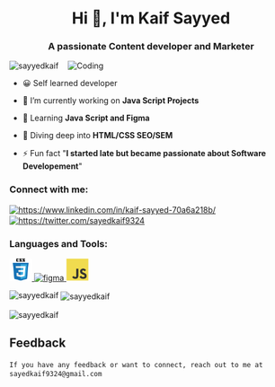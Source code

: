 <h1 align="center">Hi 👋, I'm Kaif Sayyed</h1>
<h3 align="center">A passionate Content developer and Marketer</h3>
<img align="right" alt="Coding" width="400"
    src="https://i.pinimg.com/originals/16/fe/7e/16fe7e7fb6eebb3087b6dc418748ee56.gif" </img>


<p align="left"> <img src="https://komarev.com/ghpvc/?username=sayyedkaif&label=Profile%20views&color=0e75b6&style=flat"
        alt="sayyedkaif" /> </p>

- 😀 Self learned developer

- 🔭 I’m currently working on **Java Script Projects**

- 🌱 Learning **Java Script and Figma**

- 💬 Diving deep into **HTML/CSS SEO/SEM**

- ⚡ Fun fact "**I started late but became passionate about Software Developement**"

<h3 align="left">Connect with me:</h3>
<p align="left">
    <a href="https://linkedin.com/in/https://www.linkedin.com/in/kaif-sayyed-70a6a218b/" target="blank"><img
            align="center"
            src="https://raw.githubusercontent.com/rahuldkjain/github-profile-readme-generator/master/src/images/icons/Social/linked-in-alt.svg"
            alt="https://www.linkedin.com/in/kaif-sayyed-70a6a218b/" height="30" width="40" /></a>
    <a href="https://twitter.com/https://twitter.com/sayedkaif9324" target="blank"><img align="center"
            src="https://raw.githubusercontent.com/rahuldkjain/github-profile-readme-generator/master/src/images/icons/Social/twitter.svg"
            alt="https://twitter.com/sayedkaif9324" height="30" width="40" /></a>
</p>

<h3 align="left">Languages and Tools:</h3>
<p align="left"> <a href="https://www.w3schools.com/css/" target="_blank" rel="noreferrer"> <img
            src="https://raw.githubusercontent.com/devicons/devicon/master/icons/css3/css3-original-wordmark.svg"
            alt="css3" width="40" height="40" /> </a> <a href="https://www.figma.com/" target="_blank" rel="noreferrer">
        <img src="https://www.vectorlogo.zone/logos/figma/figma-icon.svg" alt="figma" width="40" height="40" /> </a> <a
        href="https://developer.mozilla.org/en-US/docs/Web/JavaScript" target="_blank" rel="noreferrer"> <img
            src="https://raw.githubusercontent.com/devicons/devicon/master/icons/javascript/javascript-original.svg"
            alt="javascript" width="40" height="40" /> </a> </p>

<p><img align="left"
        src="https://github-readme-stats.vercel.app/api/top-langs?username=sayyedkaif&show_icons=true&locale=en&layout=compact"
        alt="sayyedkaif" /></p>

<p>&nbsp;<img align="center"
        src="https://github-readme-stats.vercel.app/api?username=sayyedkaif&show_icons=true&locale=en"
        alt="sayyedkaif" /></p>

<p><img align="center" src="https://github-readme-streak-stats.herokuapp.com/?user=sayyedkaif&" alt="sayyedkaif" /></p>

<h2 id="feedback">Feedback</h2>
<pre><code><span class="hljs-keyword">If</span> you have any feedback or want to connect, reach <span class="hljs-keyword">out</span> to me <span class="hljs-keyword">at</span> sayedkaif9324@gmail.com
    </code></pre>
